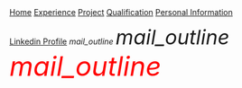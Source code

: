 <html>
<meta charset="UTF-8">
<meta name="viewport" content="width=device-width, initial-scale=1">
<link rel="stylesheet" href="/w3css/3/w3.css">
<body>

<!-- Navigation -->
<nav class="w3-bar w3-black">
  <a href="#home" class="w3-button w3-bar-item">Home</a>
  <a href="#Experience" class="w3-button w3-bar-item">Experience</a>
  <a href="#Project" class="w3-button w3-bar-item">Project</a>
  <a href="#Qualification" class="w3-button w3-bar-item">Qualification</a>
  <a href="#Personal Information" class="w3-button w3-bar-item">Personal Information</a>
</nav>


<footer class="w3-container w3-padding-64 w3-center w3-black w3-xlarge">
  <p class="w3-medium">
    
   <a href="https://www.linkedin.com/in/bhuwanagrawal/" target="_blank">Linkedin Profile</a>
   <i class="material-icons">mail_outline</i>
<i class="material-icons" style="font-size:36px">mail_outline</i>
<i class="material-icons" style="font-size:48px;color:red">mail_outline</i>
    
  </p>
</footer>


</body>
</html>
